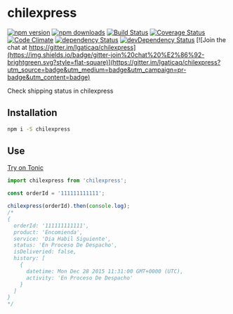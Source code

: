 # chilexpress

[![npm version](https://img.shields.io/npm/v/chilexpress.svg?style=flat-square)](https://www.npmjs.com/package/chilexpress)
[![npm downloads](https://img.shields.io/npm/dm/chilexpress.svg?style=flat-square)](https://www.npmjs.com/package/chilexpress)
[![Build Status](https://img.shields.io/travis/lgaticaq/chilexpress.svg?style=flat-square)](https://travis-ci.org/lgaticaq/chilexpress)
[![Coverage Status](https://img.shields.io/coveralls/lgaticaq/chilexpress/master.svg?style=flat-square)](https://coveralls.io/github/lgaticaq/chilexpress?branch=master)
[![Code Climate](https://img.shields.io/codeclimate/github/lgaticaq/chilexpress.svg?style=flat-square)](https://codeclimate.com/github/lgaticaq/chilexpress)
[![dependency Status](https://img.shields.io/david/lgaticaq/chilexpress.svg?style=flat-square)](https://david-dm.org/lgaticaq/chilexpress#info=dependencies)
[![devDependency Status](https://img.shields.io/david/dev/lgaticaq/chilexpress.svg?style=flat-square)](https://david-dm.org/lgaticaq/chilexpress#info=devDependencies)
[![Join the chat at https://gitter.im/lgaticaq/chilexpress](https://img.shields.io/badge/gitter-join%20chat%20%E2%86%92-brightgreen.svg?style=flat-square)](https://gitter.im/lgaticaq/chilexpress?utm_source=badge&utm_medium=badge&utm_campaign=pr-badge&utm_content=badge)

Check shipping status in chilexpress

## Installation

```bash
npm i -S chilexpress
```

## Use

[Try on Tonic](https://tonicdev.com/npm/chilexpress)
```js
import chilexpress from 'chilexpress';

const orderId = '111111111111';

chilexpress(orderId).then(console.log);
/*
{
  orderId: '111111111111',
  product: 'Encomienda', 
  service: 'Dia Habil Siguiente', 
  status: 'En Proceso De Despacho', 
  isDeliveried: false, 
  history: [
    {
      datetime: Mon Dec 28 2015 11:31:00 GMT+0000 (UTC),
      activity: 'En Proceso De Despacho'
    }
  ]
}
*/
```
